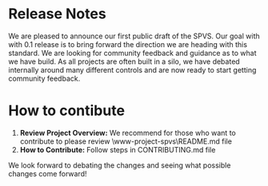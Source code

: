 # Release Notes
We are pleased to announce our first public draft of the SPVS. Our goal with with 0.1 release is to bring forward the direction we are heading with this standard. We are looking for community feedback and guidance as to what we have build. As all projects are often built in a silo, we have debated internally around many different controls and are now ready to start getting community feedback.

# How to contibute
1. **Review Project Overview:** We recommend for those who want to contribute to please review \www-project-spvs\README.md file
2. **How to Contribute:** Follow steps in CONTRIBUTING.md file


We look forward to debating the changes and seeing what possible changes come forward!